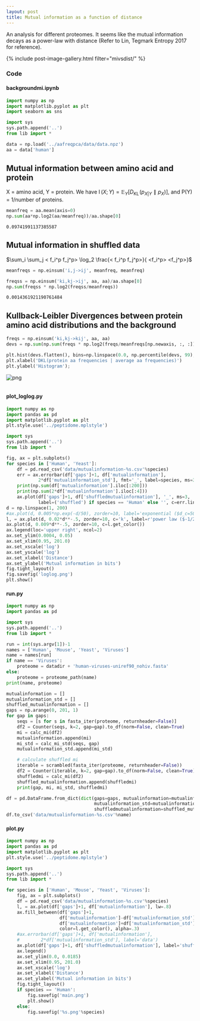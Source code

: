```yaml
---
layout: post
title: Mutual information as a function of distance
---
```


An analysis for different proteomes. It seems like the mutual information decays as a power-law with distance (Refer to Lin, Tegmark Entropy 2017 for reference). 

{% include post-image-gallery.html filter="mivsdist/" %}

### Code 
#### backgroundmi.ipynb



```python
import numpy as np
import matplotlib.pyplot as plt
import seaborn as sns

import sys
sys.path.append('..')
from lib import *
```


```python
data = np.load('../aafreqpca/data/data.npz')
aa = data['human']
```

## Mutual information between amino acid and protein

X = amino acid, Y = protein. We have $\operatorname{I}(X;Y) = \mathbb{E}_Y\left[D_\text{KL}\!\left(p_{X|Y} \parallel p_X\right)\right]$, and P(Y) = 1/number of proteins.


```python
meanfreq = aa.mean(axis=0)
np.sum(aa*np.log2(aa/meanfreq))/aa.shape[0]
```




    0.09741991137385587



## Mutual information in shuffled data

$\sum_i \sum_j < f_i^p f_j^p> \log_2 \frac{< f_i^p f_j^p>}{ <f_i^p> <f_j^p>}$


```python
meanfreqs = np.einsum('i,j->ij', meanfreq, meanfreq)
```


```python
freqss = np.einsum('ki,kj->ij', aa, aa)/aa.shape[0]
np.sum(freqss * np.log2(freqss/meanfreqs))
```




    0.0014361921190761484



## Kullback-Leibler Divergences between protein amino acid distributions and the background


```python
freqs = np.einsum('ki,kj->kij', aa, aa)
devs = np.sum(np.sum(freqs * np.log2(freqs/meanfreqs[np.newaxis, :, :]), axis=1), axis=1)
```


```python
plt.hist(devs.flatten(), bins=np.linspace(0.0, np.percentile(devs, 99), 150));
plt.xlabel('DKL(protein aa frequencies | average aa frequencies)')
plt.ylabel('Histogram');
```


![png](notebook_files/backgroundmi_9_0.png)



```python

```
#### plot_loglog.py

```python
import numpy as np
import pandas as pd
import matplotlib.pyplot as plt
plt.style.use('../peptidome.mplstyle')

import sys
sys.path.append('..')
from lib import *

fig, ax = plt.subplots()
for species in ['Human', 'Yeast']:
    df = pd.read_csv('data/mutualinformation-%s.csv'%species)
    err = ax.errorbar(df['gaps']+1, df['mutualinformation'],
            2*df['mutualinformation_std'], fmt='_', label=species, ms=3)
    print(np.sum(df['mutualinformation'].iloc[:200]))
    print(np.sum(2*df['mutualinformation'].iloc[:4]))
    ax.plot(df['gaps']+1, df['shuffledmutualinformation'], '_', ms=3,
            label=('shuffled') if species == 'Human' else '', c=err.lines[0].get_color())
d = np.linspace(1, 200)
#ax.plot(d, 0.005*np.exp(-d/50), zorder=10, label='exponential ($d_c=50$)')
l, = ax.plot(d, 0.02*d**-.5, zorder=10, c='k', label=r'power law ($-1/2$)')
ax.plot(d, 0.009*d**-.5, zorder=10, c=l.get_color())
ax.legend(loc='upper right', ncol=2)
ax.set_ylim(0.0004, 0.05)
ax.set_xlim(0.95, 201.0)
ax.set_xscale('log')
ax.set_yscale('log')
ax.set_xlabel('Distance')
ax.set_ylabel('Mutual information in bits')
fig.tight_layout()
fig.savefig('loglog.png')
plt.show()

```
#### run.py

```python
import numpy as np
import pandas as pd

import sys
sys.path.append('..')
from lib import *

run = int(sys.argv[1])-1
names = ['Human', 'Mouse', 'Yeast', 'Viruses']
name = names[run]
if name == 'Viruses':
    proteome = datadir + 'human-viruses-uniref90_nohiv.fasta'
else:
    proteome = proteome_path(name)
print(name, proteome)

mutualinformation = []
mutualinformation_std = []
shuffled_mutualinformation = []
gaps = np.arange(0, 201, 1)
for gap in gaps:
    seqs = [s for s in fasta_iter(proteome, returnheader=False)]
    df2 = Counter(seqs, k=2, gap=gap).to_df(norm=False, clean=True)
    mi = calc_mi(df2)
    mutualinformation.append(mi)
    mi_std = calc_mi_std(seqs, gap)
    mutualinformation_std.append(mi_std)

    # calculate shuffled mi
    iterable = scrambled(fasta_iter(proteome, returnheader=False))
    df2 = Counter(iterable, k=2, gap=gap).to_df(norm=False, clean=True)
    shuffledmi = calc_mi(df2)
    shuffled_mutualinformation.append(shuffledmi)
    print(gap, mi, mi_std, shuffledmi)

df = pd.DataFrame.from_dict(dict(gaps=gaps, mutualinformation=mutualinformation,
                                 mutualinformation_std=mutualinformation_std,
                                 shuffledmutualinformation=shuffled_mutualinformation))
df.to_csv('data/mutualinformation-%s.csv'%name)

```
#### plot.py

```python
import numpy as np
import pandas as pd
import matplotlib.pyplot as plt
plt.style.use('../peptidome.mplstyle')

import sys
sys.path.append('..')
from lib import *

for species in ['Human', 'Mouse', 'Yeast', 'Viruses']:
    fig, ax = plt.subplots()
    df = pd.read_csv('data/mutualinformation-%s.csv'%species)
    l, = ax.plot(df['gaps']+1, df['mutualinformation'], lw=.8)
    ax.fill_between(df['gaps']+1,
                    df['mutualinformation']-df['mutualinformation_std'],
                    df['mutualinformation']+df['mutualinformation_std'],
                    color=l.get_color(), alpha=.3)
    #ax.errorbar(df['gaps']+1, df['mutualinformation'],
    #        2*df['mutualinformation_std'], label='data')
    ax.plot(df['gaps']+1, df['shuffledmutualinformation'], label='shuffled', lw=.8)
    ax.legend()
    ax.set_ylim(0.0, 0.0185)
    ax.set_xlim(0.95, 201.0)
    ax.set_xscale('log')
    ax.set_xlabel('Distance')
    ax.set_ylabel('Mutual information in bits')
    fig.tight_layout()
    if species == 'Human':
        fig.savefig('main.png')
        plt.show()
    else:
        fig.savefig('%s.png'%species)

```
